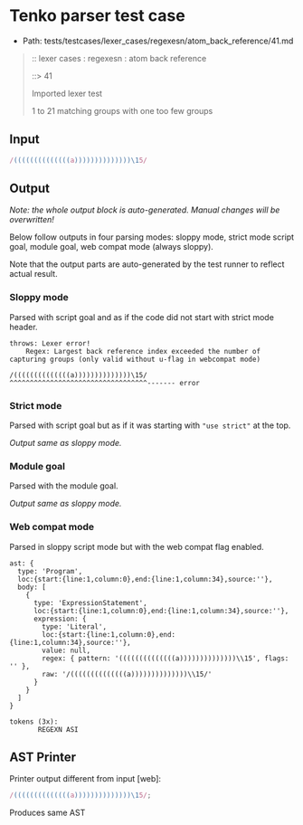 # Tenko parser test case

- Path: tests/testcases/lexer_cases/regexesn/atom_back_reference/41.md

> :: lexer cases : regexesn : atom back reference
>
> ::> 41
>
> Imported lexer test
>
> 1 to 21 matching groups with one too few groups

## Input

`````js
/((((((((((((((a))))))))))))))\15/
`````

## Output

_Note: the whole output block is auto-generated. Manual changes will be overwritten!_

Below follow outputs in four parsing modes: sloppy mode, strict mode script goal, module goal, web compat mode (always sloppy).

Note that the output parts are auto-generated by the test runner to reflect actual result.

### Sloppy mode

Parsed with script goal and as if the code did not start with strict mode header.

`````
throws: Lexer error!
    Regex: Largest back reference index exceeded the number of capturing groups (only valid without u-flag in webcompat mode)

/((((((((((((((a))))))))))))))\15/
^^^^^^^^^^^^^^^^^^^^^^^^^^^^^^^^^^------- error
`````

### Strict mode

Parsed with script goal but as if it was starting with `"use strict"` at the top.

_Output same as sloppy mode._

### Module goal

Parsed with the module goal.

_Output same as sloppy mode._

### Web compat mode

Parsed in sloppy script mode but with the web compat flag enabled.

`````
ast: {
  type: 'Program',
  loc:{start:{line:1,column:0},end:{line:1,column:34},source:''},
  body: [
    {
      type: 'ExpressionStatement',
      loc:{start:{line:1,column:0},end:{line:1,column:34},source:''},
      expression: {
        type: 'Literal',
        loc:{start:{line:1,column:0},end:{line:1,column:34},source:''},
        value: null,
        regex: { pattern: '((((((((((((((a))))))))))))))\\15', flags: '' },
        raw: '/((((((((((((((a))))))))))))))\\15/'
      }
    }
  ]
}

tokens (3x):
       REGEXN ASI
`````


## AST Printer

Printer output different from input [web]:

````js
/((((((((((((((a))))))))))))))\15/;
````

Produces same AST
